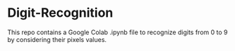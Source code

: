 # Digit-Recognition
This repo contains a Google Colab .ipynb file to recognize digits from 0 to 9 by considering their pixels values.

